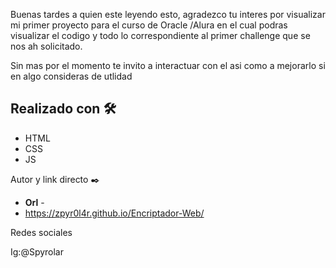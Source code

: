 Buenas tardes a quien este leyendo esto, agradezco tu interes por visualizar mi primer proyecto para el curso de Oracle /Alura en el cual podras visualizar el codigo y todo lo correspondiente al primer challenge que se nos ah solicitado.

Sin mas por el momento te invito a interactuar con el asi como a mejorarlo si en algo consideras de utlidad

## Realizado con 🛠️
* HTML
* CSS
* JS

Autor y link directo ✒️
* **Orl** -
* https://zpyr0l4r.github.io/Encriptador-Web/ 

Redes sociales 

Ig:@Spyrolar 

